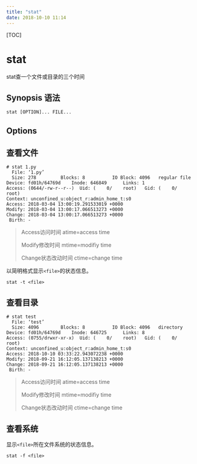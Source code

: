 ```yaml
---
title: "stat"
date: 2018-10-10 11:14
---
```



[TOC]

# stat

stat查一个文件或目录的三个时间



## Synopsis 语法

```
stat [OPTION]... FILE...
```



## Options







## 查看文件

```
# stat 1.py
  File: ‘1.py’
  Size: 278       	Blocks: 8          IO Block: 4096   regular file
Device: fd01h/64769d	Inode: 646849      Links: 1
Access: (0644/-rw-r--r--)  Uid: (    0/    root)   Gid: (    0/    root)
Context: unconfined_u:object_r:admin_home_t:s0
Access: 2018-03-04 13:00:19.291533019 +0000
Modify: 2018-03-04 13:00:17.066513273 +0000
Change: 2018-03-04 13:00:17.066513273 +0000
 Birth: -
```

> Access访问时间 atime=access time
>
> Modify修改时间 mtime=modifiy time
>
> Change状态改动时间 ctime=change time





以简明格式显示`<file>`的状态信息。

```
stat -t <file>
```





## 查看目录

```
# stat test
  File: ‘test’
  Size: 4096      	Blocks: 8          IO Block: 4096   directory
Device: fd01h/64769d	Inode: 646725      Links: 8
Access: (0755/drwxr-xr-x)  Uid: (    0/    root)   Gid: (    0/    root)
Context: unconfined_u:object_r:admin_home_t:s0
Access: 2018-10-10 03:33:22.943072238 +0000
Modify: 2018-09-21 16:12:05.137138213 +0000
Change: 2018-09-21 16:12:05.137138213 +0000
 Birth: -
```

> Access访问时间 atime=access time
>
> Modify修改时间 mtime=modifiy time
>
> Change状态改动时间 ctime=change time



## 查看系统

显示`<file>`所在文件系统的状态信息。

```
stat -f <file>
```

